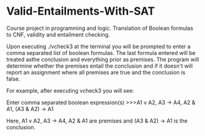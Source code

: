 # Valid-Entailments-With-SAT
Course project in programming and logic. Translation of Boolean formulas to CNF, validity and entailment checking.

Upon executing ./vcheck3 at the terminal you will be prompted to enter a comma separated list of boolean formulas. The last formula entered will be treated asthe conclusion and everything prior as premises. The program will determine whether the premises entail the conclusion and if it doesn't will report an assignment where all premises are true and the conclusion is false.

For example, after executing vcheck3 you will see:

Enter comma separated boolean expression(s) >>>A1 v A2, A3 -> A4, A2 & A1, (A3 & A2) -> A1


Here, A1 v A2, A3 -> A4, A2 & A1 are premises and (A3 & A2) -> A1 is the conclusion.
